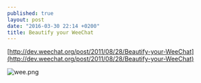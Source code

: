 ```yaml
---
published: true
layout: post
date: "2016-03-30 22:14 +0200"
title: Beautify your WeeChat
---
```


[http://dev.weechat.org/post/2011/08/28/Beautify-your-WeeChat](http://dev.weechat.org/post/2011/08/28/Beautify-your-WeeChat)

![wee.png]({{site.baseurl}}/media/wee.png)



